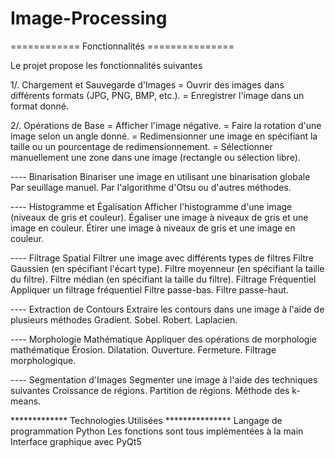 # Image-Processing

============ Fonctionnalités ===============

Le projet propose les fonctionnalités suivantes

1/. Chargement et Sauvegarde d'Images
= Ouvrir des images dans différents formats (JPG, PNG, BMP, etc.).
= Enregistrer l'image dans un format donné.

2/. Opérations de Base
= Afficher l'image négative.
= Faire la rotation d'une image selon un angle donné.
= Redimensionner une image en spécifiant la taille ou un pourcentage de redimensionnement.
= Sélectionner manuellement une zone dans une image (rectangle ou sélection libre).

---- Binarisation
Binariser une image en utilisant une binarisation globale 
Par seuillage manuel.
Par l'algorithme d'Otsu ou d'autres méthodes.

---- Histogramme et Égalisation
Afficher l'histogramme d'une image (niveaux de gris et couleur).
Égaliser une image à niveaux de gris et une image en couleur.
Étirer une image à niveaux de gris et une image en couleur.

---- Filtrage Spatial
Filtrer une image avec différents types de filtres 
Filtre Gaussien (en spécifiant l'écart type).
Filtre moyenneur (en spécifiant la taille du filtre).
Filtre médian (en spécifiant la taille du filtre).
Filtrage Fréquentiel
Appliquer un filtrage fréquentiel 
Filtre passe-bas.
Filtre passe-haut.

---- Extraction de Contours
Extraire les contours dans une image à l'aide de plusieurs méthodes 
Gradient.
Sobel.
Robert.
Laplacien.

---- Morphologie Mathématique
Appliquer des opérations de morphologie mathématique 
Érosion.
Dilatation.
Ouverture.
Fermeture.
Filtrage morphologique.

---- Segmentation d'Images
Segmenter une image à l'aide des techniques suivantes 
Croissance de régions.
Partition de régions.
Méthode des k-means.

************* Technologies Utilisées ***************
Langage de programmation  Python
Les fonctions sont tous implémentées à la main
Interface graphique avec PyQt5
